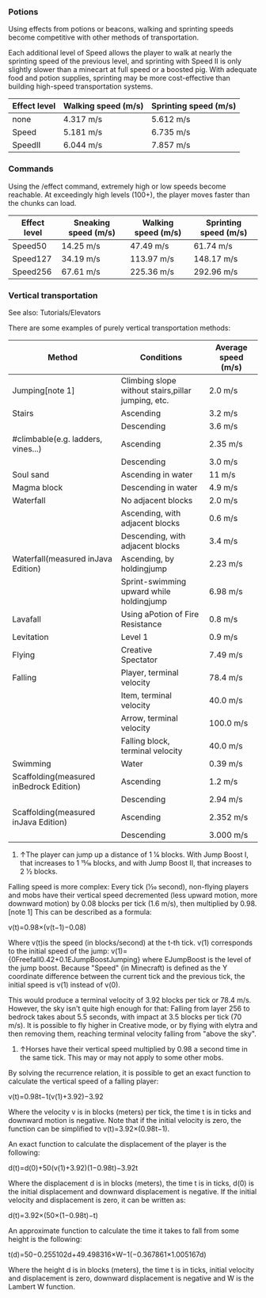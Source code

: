 ### Potions
Using effects from potions or beacons, walking and sprinting speeds become competitive with other methods of transportation.

Each additional level of Speed allows the player to walk at nearly the sprinting speed of the previous level, and sprinting with Speed II is only slightly slower than a minecart at full speed or a boosted pig. With adequate food and potion supplies, sprinting may be more cost-effective than building high-speed transportation systems.

| Effect level | Walking speed (m/s) | Sprinting speed (m/s) |
|--------------|---------------------|-----------------------|
| none         | 4.317 m/s           | 5.612 m/s             |
| Speed        | 5.181 m/s           | 6.735 m/s             |
| SpeedII      | 6.044 m/s           | 7.857 m/s             |

### Commands
Using the /effect command, extremely high or low speeds become reachable. At exceedingly high levels (100+), the player moves faster than the chunks can load.

| Effect level | Sneaking speed (m/s) | Walking speed (m/s) | Sprinting speed (m/s) |
|--------------|----------------------|---------------------|-----------------------|
| Speed50      | 14.25 m/s            | 47.49 m/s           | 61.74 m/s             |
| Speed127     | 34.19 m/s            | 113.97 m/s          | 148.17 m/s            |
| Speed256     | 67.61 m/s            | 225.36 m/s          | 292.96 m/s            |

### Vertical transportation
See also: Tutorials/Elevators

There are some examples of purely vertical transportation methods:

| Method                                  | Conditions                                         | Average speed (m/s) |
|-----------------------------------------|----------------------------------------------------|---------------------|
| Jumping[note 1]                         | Climbing slope without stairs,pillar jumping, etc. | 2.0 m/s             |
| Stairs                                  | Ascending                                          | 3.2 m/s             |
|                                         | Descending                                         | 3.6 m/s             |
| #climbable(e.g. ladders, vines...)      | Ascending                                          | 2.35 m/s            |
|                                         | Descending                                         | 3.0 m/s             |
| Soul sand                               | Ascending in water                                 | 11 m/s              |
| Magma block                             | Descending in water                                | 4.9 m/s             |
| Waterfall                               | No adjacent blocks                                 | 2.0 m/s             |
|                                         | Ascending, with adjacent blocks                    | 0.6 m/s             |
|                                         | Descending, with adjacent blocks                   | 3.4 m/s             |
| Waterfall(measured inJava Edition)      | Ascending, by holdingjump                          | 2.23 m/s            |
|                                         | Sprint-swimming upward while holdingjump           | 6.98 m/s            |
| Lavafall                                | Using aPotion of Fire Resistance                   | 0.8 m/s             |
| Levitation                              | Level 1                                            | 0.9 m/s             |
| Flying                                  | Creative<br/>Spectator                             | 7.49 m/s            |
| Falling                                 | Player, terminal velocity                          | 78.4 m/s            |
|                                         | Item, terminal velocity                            | 40.0 m/s            |
|                                         | Arrow, terminal velocity                           | 100.0 m/s           |
|                                         | Falling block, terminal velocity                   | 40.0 m/s            |
| Swimming                                | Water                                              | 0.39 m/s            |
| Scaffolding(measured inBedrock Edition) | Ascending                                          | 1.2 m/s             |
|                                         | Descending                                         | 2.94 m/s            |
| Scaffolding(measured inJava Edition)    | Ascending                                          | 2.352 m/s           |
|                                         | Descending                                         | 3.000 m/s           |

1. ↑The player can jump up a distance of 1 1⁄4 blocks. With Jump Boost I, that increases to 1 15⁄16 blocks, and with Jump Boost II, that increases to 2 1⁄2 blocks.

Falling speed is more complex: Every tick (1⁄20 second), non-flying players and mobs have their vertical speed decremented (less upward motion, more downward motion) by 0.08 blocks per tick (1.6 m/s), then multiplied by 0.98.[note 1] This can be described as a formula: 

v(t)=0.98×(v(t−1)−0.08)

Where v(t)is the speed (in blocks/second) at the t-th tick. v(1) corresponds to the initial speed of the jump: v(1)={0Freefall0.42+0.1EJumpBoostJumping} where EJumpBoost is the level of the jump boost. Because "Speed" (in Minecraft) is defined as the Y coordinate difference between the current tick and the previous tick, the initial speed is v(1) instead of v(0).

This would produce a terminal velocity of 3.92 blocks per tick or 78.4 m/s. However, the sky isn't quite high enough for that: Falling from layer 256 to bedrock takes about 5.5 seconds, with impact at 3.5 blocks per tick (70 m/s). It is possible to fly higher in Creative mode, or by flying with elytra and then removing them, reaching terminal velocity falling from "above the sky".

1. ↑Horses have their vertical speed multiplied by 0.98 a second time in the same tick. This may or may not apply to some other mobs.

By solving the recurrence relation, it is possible to get an exact function to calculate the vertical speed of a falling player:

v(t)=0.98t−1(v(1)+3.92)−3.92

Where the velocity v is in blocks (meters) per tick, the time t is in ticks and downward motion is negative. Note that if the initial velocity is zero, the function can be simplified to v(t)=3.92×(0.98t−1).

An exact function to calculate the displacement of the player is the following:

d(t)=d(0)+50(v(1)+3.92)(1−0.98t)−3.92t

Where the displacement d is in blocks (meters), the time t is in ticks, d(0) is the initial displacement and downward displacement is negative. If the initial velocity and displacement is zero, it can be written as:

d(t)=3.92×(50×(1−0.98t)−t)

An approximate function to calculate the time it takes to fall from some height is the following:

t(d)=50−0.255102d+49.498316×W−1(−0.367861×1.005167d)

Where the height d is in blocks (meters), the time t is in ticks, initial velocity and displacement is zero, downward displacement is negative and W is the Lambert W function.


